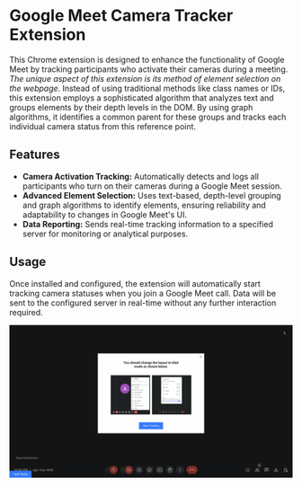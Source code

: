 # Google Meet Camera Tracker Extension

This Chrome extension is designed to enhance the functionality of Google Meet by tracking participants who activate their cameras during a meeting. _The unique aspect of this extension is its method of element selection on the webpage_. Instead of using traditional methods like class names or IDs, this extension employs a sophisticated algorithm that analyzes text and groups elements by their depth levels in the DOM. By using graph algorithms, it identifies a common parent for these groups and tracks each individual camera status from this reference point.

## Features

- **Camera Activation Tracking:** Automatically detects and logs all participants who turn on their cameras during a Google Meet session.
- **Advanced Element Selection:** Uses text-based, depth-level grouping and graph algorithms to identify elements, ensuring reliability and adaptability to changes in Google Meet's UI.
- **Data Reporting:** Sends real-time tracking information to a specified server for monitoring or analytical purposes.

## Usage

Once installed and configured, the extension will automatically start tracking camera statuses when you join a Google Meet call. Data will be sent to the configured server in real-time without any further interaction required.

![Screenshot 1](https://raw.githubusercontent.com/guinnod/meet-tracker/main/Screenshot_meet_tracker.png)
